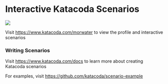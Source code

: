 # Interactive Katacoda Scenarios

[![](http://shields.katacoda.com/katacoda/morwater/count.svg)](https://www.katacoda.com/morwater "Get your profile on Katacoda.com")

Visit https://www.katacoda.com/morwater to view the profile and interactive scenarios

### Writing Scenarios
Visit https://www.katacoda.com/docs to learn more about creating Katacoda scenarios

For examples, visit https://github.com/katacoda/scenario-example
